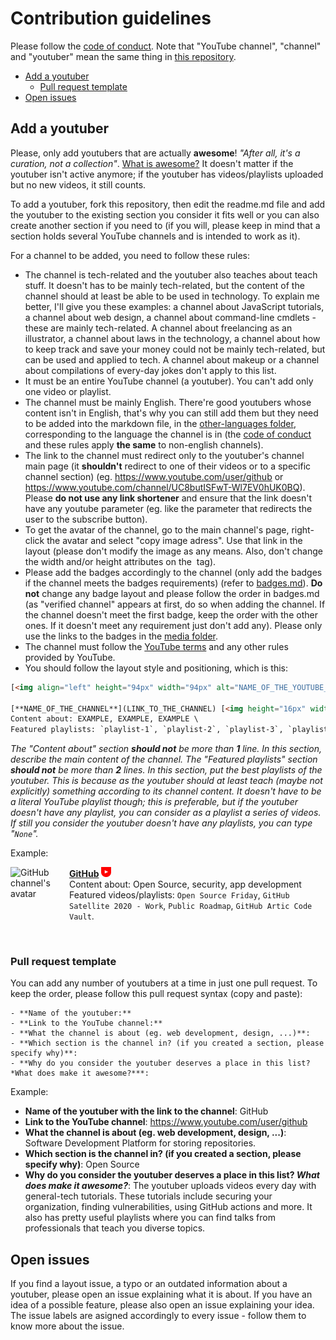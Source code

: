 # Contribution guidelines

Please follow the [code of conduct](https://github.com/JoseDeFreitas/awesome-youtubers/blob/master/code-of-conduct.md).
Note that "YouTube channel", "channel" and "youtuber" mean the same thing in [this repository](https://github.com/JoseDeFreitas/awesome-youtubers).

- [Add a youtuber](#add-a-youtuber)
  - [Pull request template](#pull-request-template)
- [Open issues](#open-issues)

## Add a youtuber

Please, only add youtubers that are actually **awesome**! *"After all, it's a curation, not a collection"*. [What is awesome?](https://github.com/sindresorhus/awesome/blob/main/awesome.md#only-awesome-is-awesome)
It doesn't matter if the youtuber isn't active anymore; if the youtuber has videos/playlists uploaded but no new videos, it still counts.

To add a youtuber, fork this repository, then edit the readme.md file and add the youtuber to the existing section you consider it fits well or you can also create another section if you need to (if you will, please keep in mind that a section holds several YouTube channels and is intended to work as it).

For a channel to be added, you need to follow these rules:
- The channel is tech-related and the youtuber also teaches about teach stuff. It doesn't has to be mainly tech-related, but the content of the channel should at least be able to be used in technology. To explain me better, I'll give you these examples: a channel about JavaScript tutorials, a channel about web design, a channel about command-line cmdlets - these are mainly tech-related. A channel about freelancing as an illustrator, a channel about laws in the technology, a channel about how to keep track and save your money could not be mainly tech-related, but can be used and applied to tech. A channel about makeup or a channel about compilations of every-day jokes don't apply to this list.
- It must be an entire YouTube channel (a youtuber). You can't add only one video or playlist.
- The channel must be mainly English. There're good youtubers whose content isn't in English, that's why you can still add them but they need to be added into the markdown file, in the [other-languages folder](https://github.com/JoseDeFreitas/awesome-youtubers/tree/master/other-languages), corresponding to the language the channel is in (the [code of conduct](https://github.com/JoseDeFreitas/awesome-youtubers/blob/master/code-of-conduct.md) and these rules apply **the same** to non-english channels).
- The link to the channel must redirect only to the youtuber's channel main page (it **shouldn't** redirect to one of their videos or to a specific channel section) (eg. https://www.youtube.com/user/github or https://www.youtube.com/channel/UC8butISFwT-Wl7EV0hUK0BQ). Please **do not use any link shortener** and ensure that the link doesn't have any youtube parameter (eg. like the parameter that redirects the user to the subscribe button).
- To get the avatar of the channel, go to the main channel's page, right-click the avatar and select "copy image adress". Use that link in the layout (please don't modify the image as any means. Also, don't change the width and/or height attributes on the <img> tag).
- Please add the badges accordingly to the channel (only add the badges if the channel meets the badges requirements) (refer to [badges.md](https://github.com/JoseDeFreitas/awesome-youtubers/blob/master/badges.md)). **Do not** change any badge layout and please follow the order in badges.md (as "verified channel" appears at first, do so when adding the channel. If the channel doesn't meet the first badge, keep the order with the other ones. If it doesn't meet any requirement just don't add any). Please only use the links to the badges in the [media folder](https://github.com/JoseDeFreitas/awesome-youtubers/tree/master/media).
- The channel must follow the [YouTube terms](https://www.youtube.com/t/terms) and any other rules provided by YouTube.
- You should follow the layout style and positioning, which is this:

```html
[<img align="left" height="94px" width="94px" alt="NAME_OF_THE_YOUTUBE_CHANNEL channel's avatar" src="LINK_TO_THE_AVATAR_OF_THE_YOUTUBE_CHANNEL"/>](LINK_TO_THE_CHANNEL)

[**NAME_OF_THE_CHANNEL**](LINK_TO_THE_CHANNEL) [<img height="16px" width="16px" alt="Badge for verified YouTube channels" src="media/badge-verified.svg" title="Is a verified YouTube channel"/>](badges.md#verified-youtube-channel) [<img height="16px" width="16px" alt="Badge for youtubers that upload videos weekly" src="media/badge-weekly.svg" title="Uploads videos weekly"/>](badges.md#weekly-video-upload) \
Content about: EXAMPLE, EXAMPLE, EXAMPLE \
Featured playlists: `playlist-1`, `playlist-2`, `playlist-3`, `playlist-4`.
```

*The "Content about" section **should not** be more than **1** line. In this section, describe the main content of the channel.*
*The "Featured playlists" section **should not** be more than **2** lines. In this section, put the best playlists of the youtuber. This is because as the youtuber should at least teach (maybe not explicitly) something according to its channel content. It doesn't have to be a literal YouTube playlist though; this is preferable, but if the youtuber doesn't have any playlist, you can consider as a playlist a series of videos. If still you consider the youtuber doesn't have any playlists, you can type "`None`".* 

Example:

[<img align="left" height="94px" width="94px" alt="GitHub channel's avatar" src="https://yt3.ggpht.com/a/AATXAJzVBGU-QyENevFp8etYX1iEak8Y7KEjUPsucWAvAA=s100-c-k-c0xffffffff-no-rj-mo"/>](https://www.youtube.com/user/github)

[**GitHub**](https://www.youtube.com/user/github) [<img height="16px" width="16px" alt="Badge for youtubers that upload videos weekly" src="media/badge-weekly.svg" title="Uploads videos weekly"/>](badges.md#weekly-video-upload) \
Content about: Open Source, security, app development \
Featured videos/playlists: `Open Source Friday`, `GitHub Satellite 2020 - Work`, `Public Roadmap`, `GitHub Artic Code Vault`.

<br/>

### Pull request template

You can add any number of youtubers at a time in just one pull request.
To keep the order, please follow this pull request syntax (copy and paste):

```
- **Name of the youtuber:**
- **Link to the YouTube channel:**
- **What the channel is about (eg. web development, design, ...)**:
- **Which section is the channel in? (if you created a section, please specify why)**:
- **Why do you consider the youtuber deserves a place in this list? *What does make it awesome?***:
```

Example:

- **Name of the youtuber with the link to the channel**: GitHub
- **Link to the YouTube channel**: https://www.youtube.com/user/github
- **What the channel is about (eg. web development, design, ...)**: Software Development Platform for storing repositories.
- **Which section is the channel in? (if you created a section, please specify why)**: Open Source
- **Why do you consider the youtuber deserves a place in this list? *What does make it awesome?***: The youtuber uploads videos every day with general-tech tutorials. These tutorials include securing your organization, finding vulnerabilities, using GitHub actions and more. It also has pretty useful playlists where you can find talks from professionals that teach you diverse topics.

## Open issues

If you find a layout issue, a typo or an outdated information about a youtuber, please open an issue explaining what it is about.
If you have an idea of a possible feature, please also open an issue explaining your idea.
The issue labels are asigned accordingly to every issue - follow them to know more about the issue.
